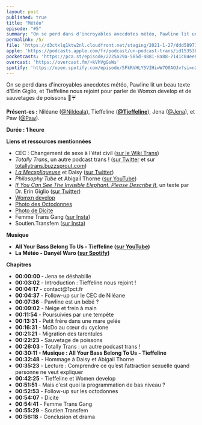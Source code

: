 ```yaml
---
layout: post
published: true
title: "Météo"
episode: "#5"
summary: "On se perd dans d'incroyables anecdotes météo, Pawline lit un beau texte d'Erin Giglio, et Tieffeline nous rejoint pour parler de Womxn develop et de sauvetages de poissons 🐠☔"
permalink: /5/
file: 'https://d3ctxlq1ktw2nl.cloudfront.net/staging/2021-1-27/ddd58971-45f8-ed9e-821e-1407708a4fb3.mp3'
apple: 'https://podcasts.apple.com/fr/podcast/un-podcast-trans/id1535381424#episodeGuid=35bb1dd2-ac8e-4d65-9f94-e7db1d8fca7e'
pocketcasts: 'https://pca.st/episode/2225a29a-585d-4881-8a88-7141c04ee830'
overcast: 'https://overcast.fm/+kVhVgGsWs'
spotify: 'https://open.spotify.com/episode/5FkRVHLY5VIHiwW7O0AOJv?si=n26pJZ9kRtOx4Qk624CjYA'
---
```

<p>On se perd dans d'incroyables anecdotes météo, Pawline lit un beau texte d'Erin Giglio, et Tieffeline nous rejoint pour parler de Womxn develop et de sauvetages de poissons 🐠☔</p>

<!--more-->

<p><strong>Présent-es :</strong> Niléane (<a href="https://twitter.com/Nildeala">@Nildeala</a>), Tieffeline (<a href="https://twitter.com/Tieffeline"><strong>@Tieffeline</strong></a>), Jena (<a href="https://eldritch.cafe/@jena">@Jena</a>), et Paw (<a href="https://eldritch.cafe/@paw">@Paw</a>).</p>
<p><strong>Durée : 1 heure</strong></p>
<p><strong>Liens et ressources mentionnées</strong></p>
<ul>
 <li>CEC : Changement de sexe à l'état civil (<a href="https://wikitrans.co/2019/11/26/changement-de-sexe-a-letat-civil-tgi/">sur le Wiki Trans</a>)</li>
 <li><em>Totally Trans</em>, un autre podcast trans ! (<a href="https://twitter.com/totallytranspod">sur Twitter</a> et sur <a href="https://totallytrans.buzzsprout.com">totallytrans.buzzsprout.com</a>)</li>
  <li><a href="https://lamecxpliqueuse.wordpress.com/about/"><em>La Mecxpliqueuse</em></a> et Daisy (<a href="https://twitter.com/GoldfishFight">sur Twitter</a>)</li>
  <li><em>Philosophy Tube</em> et Abigail Thorne (<a href="https://www.youtube.com/watch?v=AITRzvm0Xtg">sur YouTube</a>)</li>
  <li><a href="https://writingfromfactorx.wordpress.com/2011/04/02/if-you-can-see-the-invisible-elephant-please-describe-it/"><em>If You Can See The Invisible Elephant, Please Describe&nbsp;It</em></a>, un texte par Dr. Erin Giglio (<a href="https://twitter.com/tweetingmouse?lang=fr">sur Twitter</a>)</li>
  <li><a href="https://paris.ubisoft.com/fr/womxn-develop-ubisoft/">Womxn develop</a></li>
  <li><a href="https://1pct.fr/images/octodonnes.jpg">Photo des Octodonnes</a></li>
  <li><a href="https://1pct.fr/images/dicite.jpg">Photo de Dicite</a></li>
  <li>Femme Trans Gang (<a href="https://www.instagram.com/femmetransgang/">sur Insta</a>)</li>
  <li>Soutien.Transfem (<a href="https://www.instagram.com/soutien.transfem/">sur Insta</a>)</li>
</ul>
<p><strong>Musique</strong></p>
<ul>
  <li><strong>All Your Bass Belong To Us - Tieffeline (</strong><a href="https://www.youtube.com/watch?v=i72ko8QFFFM"><strong>sur YouTube</strong></a><strong>)</strong></li>
  <li><strong>La Météo - Danyèl Waro (</strong><a href="https://open.spotify.com/track/6m5Y8oxWjGdmQkLv5IOL7U?si=iQvthAKdS8aBISqsB0oG7g"><strong>sur Spotify</strong></a><strong>)</strong></li>
</ul>
<p><strong>Chapitres</strong></p>
<ul>
  <li><strong>00:00:00 - </strong>Jena se déshabille</li>
  <li><strong>00:03:02</strong> - Introduction : Tieffeline nous rejoint !</li>
  <li><strong>00:04:17</strong> - contact@1pct.fr</li>
  <li><strong>00:04:37</strong> - Follow-up sur le CEC de Niléane</li>
  <li><strong>00:07:36</strong> - Pawline est un bébé ?</li>
  <li><strong>00:09:02</strong> - Neige et frein à main</li>
  <li><strong>00:11:54</strong> - Poursuivies par une tempête</li>
  <li><strong>00:13:31</strong> - Petit frère dans une mare gelée</li>
  <li><strong>00:16:31</strong> - McDo au cœur du cyclone</li>
  <li><strong>00:21:21</strong> - Migration des tarentules</li>
  <li><strong>00:22:23</strong> - Sauvetage de poissons</li>
  <li><strong>00:26:03</strong> - Totally Trans : un autre podcast trans !</li>
  <li><strong>00:30:11 - Musique : All Your Bass Belong To Us - Tieffeline</strong></li>
  <li><strong>00:32:48</strong> - Hommage à Daisy et Abigail Thorne</li>
  <li><strong>00:35:23</strong> - Lecture : Comprendre ce qu’est l’attraction sexuelle quand personne ne veut expliquer</li>
  <li><strong>00:42:25</strong> - Tieffeline et Women develop</li>
  <li><strong>00:51:51</strong> - Mais c'est quoi la programmation de bas niveau ?</li>
  <li><strong>00:52:53</strong> - Follow-up sur les octodonnes</li>
  <li><strong>00:54:07</strong> - Dicite</li>
  <li><strong>00:54:41</strong> - Femme Trans Gang</li>
  <li><strong>00:55:29</strong> - Soutien.Transfem</li>
  <li><strong>00:56:18</strong> - Conclusion et drama</li>
</ul>
